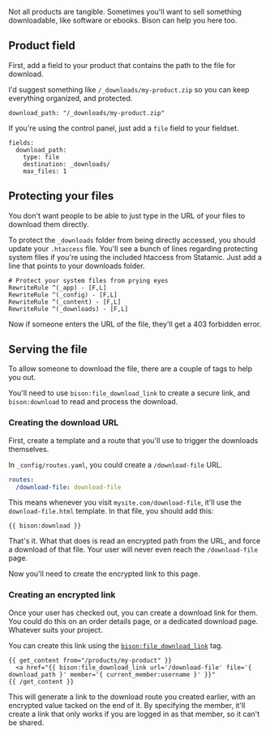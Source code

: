 Not all products are tangible. Sometimes you'll want to sell something downloadable, like 
software or ebooks. Bison can help you here too.

## Product field

First, add a field to your product that contains the path to the file for download. 

I'd suggest something like `/_downloads/my-product.zip` so you can keep everything organized, 
and protected.

```
download_path: "/_downloads/my-product.zip"
```

If you're using the control panel, just add a `file` field to your fieldset.

```
fields:
  download_path:
    type: file
    destination: _downloads/
    max_files: 1
```


## Protecting your files

You don't want people to be able to just type in the URL of your files to download them directly.

To protect the `_downloads` folder from being directly accessed, you should update your 
`.htaccess` file. You'll see a bunch of lines regarding protecting system files if you're
using the included htaccess from Statamic. Just add a line that points to your downloads folder.

```
# Protect your system files from prying eyes
RewriteRule ^(_app) - [F,L]
RewriteRule ^(_config) - [F,L]
RewriteRule ^(_content) - [F,L]
RewriteRule ^(_downloads) - [F,L]
```

Now if someone enters the URL of the file, they'll get a 403 forbidden error.


## Serving the file

To allow someone to download the file, there are a couple of tags to help you out.

You'll need to use `bison:file_download_link` to create a secure link, and `bison:download`
to read and process the download.

### Creating the download URL

First, create a template and a route that you'll use to trigger the downloads themselves. 

In `_config/routes.yaml`, you could create a `/download-file` URL.

``` yaml
routes:
  /download-file: download-file
```

This means whenever you visit `mysite.com/download-file`, it'll use the `download-file.html` 
template. In that file, you should add this:

```
{{ bison:download }}
```

That's it. What that does is read an encrypted path from the URL, and force a download of that
file. Your user will never even reach the `/download-file` page.

Now you'll need to create the encrypted link to this page.


### Creating an encrypted link

Once your user has checked out, you can create a download link for them. You could do this on
an order details page, or a dedicated download page. Whatever suits your project.

You can create this link using the [`bison:file_download_link`](/docs/tags/downloads/file_download_link)
tag.

```
{{ get_content from="/products/my-product" }}
  <a href="{{ bison:file_download_link url='/download-file' file='{ download_path }' member='{ current_member:username }' }}"
{{ /get_content }}
```

This will generate a link to the download route you created earlier, with an encrypted value tacked on
the end of it. By specifying the member, it'll create a link that only works if you are logged in as
that member, so it can't be shared.

